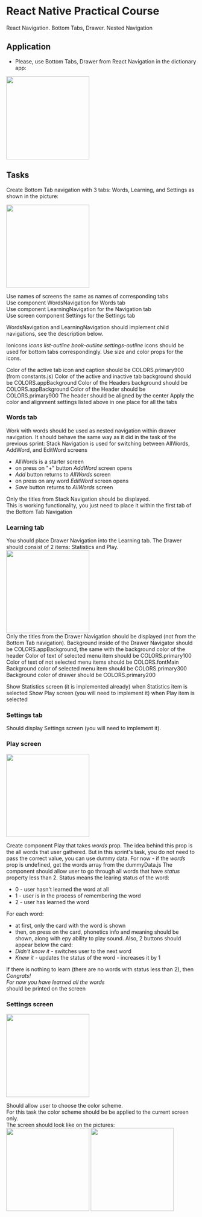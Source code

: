 # React Native Practical Course
React Navigation. Bottom Tabs, Drawer. Nested Navigation

## Application
- Please, use Bottom Tabs, Drawer from React Navigation in the dictionary app:  
<img src="./assets/demo-bottom-tabs.gif" width="220">

## Tasks
Create Bottom Tab navigation with 3 tabs: Words, Learning, and Settings as shown in the picture:  
  
<img src="./assets/bottom-tabs.png" width="220">
  
Use names of screens the same as names of corresponding tabs  
Use component WordsNavigation for Words tab  
Use component LearningNavigation for the Navigation tab  
Use screen component Settings for the Settings tab  
  
WordsNavigation and LearningNavigation should implement child navigations, see the description below.  

Ionicons *icons list-outline book-outline settings-outline* icons should be used for bottom tabs correspondingly. Use size and color props for the icons.

Color of the active tab icon and caption should be COLORS.primary900 (from constants.js)
Color of the active and inactive tab background should be COLORS.appBackground
Color of the Headers background should be COLORS.appBackground
Color of the Header should be COLORS.primary900
The header should be aligned by the center
Apply the color and alignment settings listed above in one place for all the tabs
    
### Words tab
Work with words should be used as nested navigation within drawer navigation. It should behave the same way as it did in the task of the previous sprint:
Stack Navigation is used for switching between AllWords, AddWord, and  EditWord screens
 - AllWords is a starter screen
 - on press on "+" button *AddWord* screen opens   
 - *Add* button returns to *AllWords* screen
 - on press on any word *EditWord* screen opens
 - *Save* button returns to *AllWords* screen
  
Only the titles from Stack Navigation should be displayed.  
This is working functionality, you just need to place it within the first tab of the Bottom Tab Navigation

### Learning tab
You should place Drawer Navigation into the Learning tab.
The Drawer should consist of 2 items: Statistics and Play.  
<img src="./assets/demo-learning.gif" width="220">  
Only the titles from the Drawer Navigation should be displayed (not from the Bottom Tab navigation).
Background inside of the Drawer Navigator should be COLORS.appBackground, the same with the background color of the header
Color of text of selected menu item should be COLORS.primary100
Color of text of not selected menu items should be COLORS.fontMain
Background color of selected menu item should be COLORS.primary300
Background color of drawer should be COLORS.primary200
  
Show Statistics screen (it is implemented already) when Statistics item is selected
Show Play screen (you will need to implement it) when Play item is selected

### Settings tab
Should display Settings screen (you will need to implement it).

### Play screen
<img src="./assets/demo-play.gif" width="220">  
    
Create component Play that takes *words* prop.
The idea behind this prop is the all words that user gathered. But in this sprint's task, you do not need to pass the correct value, you can use dummy data.
For now - if the *words* prop is undefined, get the words array from the dummyData.js 
The component should allow user to go through all words that have *status* property less than 2.
Status means the learing status of the word:
 - 0 - user hasn't learned the word at all
 - 1 - user is in the process of remembering the word
 - 2 - user has learned the word  
  
  
For each word:
 - at first, only the card with the word is shown
 - then, on press on the card, phonetics info and meaning should be shown, along with еру ability to play sound. Also, 2 buttons should appear below the card:
  - *Didn't know it* - switches user to the next word
  - *Knew it* - updates the status of the word - increases it by 1  

If there is nothing to learn (there are no words with status less than 2), then  
*Congrats!*  
*For now you have learned all the words*  
should be printed on the screen

### Settings screen
<img src="./assets/demo-settings.gif" width="220">  

Should allow user to choose the color scheme.  
For this task the color scheme should be be applied to the current screen only.  
The screen should look like on the pictures:  
<img src="./assets/demo-settings-dark.png" width="220">
<img src="./assets/demo-settings-light.png" width="220">  

